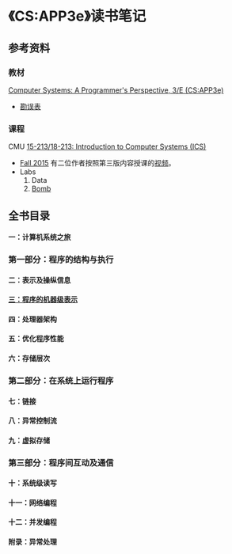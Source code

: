 # 《CS:APP3e》读书笔记

## 参考资料

### 教材

[Computer Systems: A Programmer's Perspective, 3/E (CS:APP3e)](http://csapp.cs.cmu.edu/3e/home.html)
- [勘误表](http://csapp.cs.cmu.edu/3e/errata.html)

### 课程

CMU [15-213/18-213: Introduction to Computer Systems (ICS)](http://www.cs.cmu.edu/~213/)

- [Fall 2015](http://www.cs.cmu.edu/afs/cs/academic/class/15213-f15/www/) 有二位作者按照第三版内容授课的[视频](https://scs.hosted.panopto.com/Panopto/Pages/Sessions/List.aspx#folderID=%22b96d90ae-9871-4fae-91e2-b1627b43e25e%22)。
- Labs
  1. Data
  2. [Bomb](./labs/2_bomb.md)

## 全书目录

#### 一：计算机系统之旅

### 第一部分：程序的结构与执行

#### 二：表示及操纵信息

#### [三：程序的机器级表示](./3_machine_level_programming.md)

#### 四：处理器架构

#### 五：优化程序性能

#### 六：存储层次

### 第二部分：在系统上运行程序

#### 七：链接

#### 八：异常控制流

#### 九：虚拟存储

### 第三部分：程序间互动及通信

#### 十：系统级读写

#### 十一：网络编程

#### 十二：并发编程

#### 附录：异常处理
